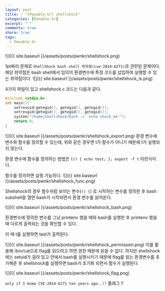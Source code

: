 ```yaml
---
layout: post
title: ! "[Pwnable.kr] shellshock"
categories: [Pwnable.kr]
excerpt: " "
comments: true
share: true
tags:
  - Pwnable.kr
---
```


![]({{ site.baseurl }}/assets/posts/pwnkr/shellshock.png)

1pt짜리 문제로 `ShellShock bash shell 취약점(cve-2014-6271)`과 관련된 문제이다.
해당 취약점은 bash shell에서 임의의 환경변수에 특정 코드를 삽입하여 실행할 수 있는 취약점이다.
![]({{ site.baseurl }}/assets/posts/pwnkr/shellshock_ls.png)

4가지 파일이 있고 shellshock.c 코드는 다음과 같다.

```c
#include <stdio.h>
int main(){
	setresuid(getegid(), getegid(), getegid());
	setresgid(getegid(), getegid(), getegid());
	system("/home/shellshock/bash -c 'echo shock_me'");
	return 0;
}
```

![]({{ site.baseurl }}/assets/posts/pwnkr/shellshock_export.png)
환경 변수에 변수와 함수를 정의할 수 있는데, 위와 같은 경우엔 t가 함수가 아니기 때문에 t가 실행되지 않는다.

환경 변수에 함수를 정의하는 방법은
`t() { echo test; }; export -f t` 이런식이다.

함수를 정의하면 실행 가능하다.
![]({{ site.baseurl }}/assets/posts/pwnkr/shellshock_func.png)

Shellshock의 경우 함수처럼 보이는 변수(`() {`) 로 시작하는 변수를 정의한 후
bash subshell을 열면 bash가 시작되면서 환경 변수를 읽어온다.

![]({{ site.baseurl }}/assets/posts/pwnkr/shellshock_bash.png)

환경변수에 정의한 변수를 그냥 printenv 했을 때와 bash를 실행한 후 printenv 했을 때 다르게 출력되는 것을 확인할 수 있다.

이 때 t를 실행하면 test가 출력된다.

![]({{ site.baseurl }}/assets/posts/pwnkr/shellshock_permission.png)
이를 활용해 /bin/cat으로 flag를 읽으려고 하면 권한 때문에 읽을 수 없다.
하지만 shellshock에는 setuid가 걸려 있고 안에서 bash를 실행시키기 때문에
flag를 읽는 환경변수를 추가해준 후 shellshock를 실행하면  bash가 초기화 되면서 함수가 실행된다.

![]({{ site.baseurl }}/assets/posts/pwnkr/shellshock_flag.png)


`only if I knew CVE-2014-6271 ten years ago..!!`
플래그 !!


